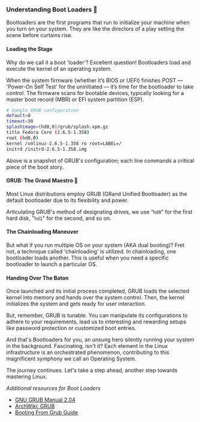 ### Understanding Boot Loaders 🚀

Bootloaders are the first programs that run to initialize your machine when you turn on your system. They are like the directors of a play setting the scene before curtains rise. 

#### Loading the Stage 

Why do we call it a boot 'loader'? Excellent question! Bootloaders load and execute the kernel of an operating system.

When the system firmware (whether it’s BIOS or UEFI) finishes POST — 'Power-On Self Test' for the uninitiated — it’s time for the bootloader to take control. The firmware scans for bootable devices, typically looking for a master boot record (MBR) or EFI system partition (ESP).

```bash
# Sample GRUB configuration
default=0
timeout=30
splashimage=(hd0,0)/grub/splash.xpm.gz
title Fedora Core (2.6.5-1.358)
root (hd0,0)
kernel /vmlinuz-2.6.5-1.358 ro root=LABEL=/
initrd /initrd-2.6.5-1.358.img
```
Above is a snapshot of GRUB's configuration; each line commands a critical piece of the boot story.

#### GRUB: The Grand Maestro 🎩

Most Linux distributions employ GRUB (GRand Unified Bootloader) as the default bootloader due to its flexibility and power.

Articulating GRUB's method of designating drives, we use “`hd0`” for the first hard disk, "`hd1`" for the second, and so on.

#### The Chainloading Maneuver

But what if you run multiple OS on your system (AKA dual booting)? Fret not, a technique called 'chainloading' is utilized. In chainloading, one bootloader loads another. This is useful when you need a specific bootloader to launch a particular OS.

#### Handing Over The Baton

Once launched and its initial process completed, GRUB loads the selected kernel into memory and hands over the system control. Then, the kernel initializes the system and gets ready for user interaction. 

But, remember, GRUB is tunable. You can manipulate its configurations to adhere to your requirements, lead us to interesting and rewarding setups like password protection or customized boot entries.

And that's Bootloaders for you, an unsung hero silently running your system in the background. Fascinating, isn't it? Each element in the Linux infrastructure is an orchestrated phenomenon, contributing to this magnificent symphony we call an Operating System.

The journey continues. Let's take a step ahead, another step towards mastering Linux.  

*Additional resources for Boot Loaders*

- [GNU GRUB Manual 2.04](https://www.gnu.org/software/grub/manual/grub/grub.html)
- [ArchWiki: GRUB](https://wiki.archlinux.org/index.php/GRUB)
- [Booting From Grub Guide](https://www.dedoimedo.com/computers/grub-2.html)